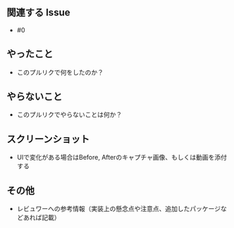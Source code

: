 ## 関連する Issue

- #0

## やったこと

- このプルリクで何をしたのか？

## やらないこと

- このプルリクでやらないことは何か？

## スクリーンショット

- UIで変化がある場合はBefore, Afterのキャプチャ画像、もしくは動画を添付する

## その他

- レビュワーへの参考情報（実装上の懸念点や注意点、追加したパッケージなどあれば記載）
